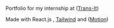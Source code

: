 Portfolio for my internship at ([Trans-It](https://trans-it.be/en/home-eng/))

Made with React.js , [Tailwind](https://tailwindcss.com/) and ([Motion](https://motion.dev/))